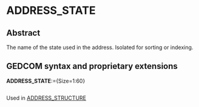 ﻿# ADDRESS_STATE
## Abstract
The name of the state used in the address. Isolated for sorting or indexing.


## GEDCOM syntax and proprietary extensions

**ADDRESS_STATE**:={Size=1:60}
<pre>
</pre>
Used in <a href=Ged.ADDRESS_STRUCTURE.md>ADDRESS_STRUCTURE</a><br />

